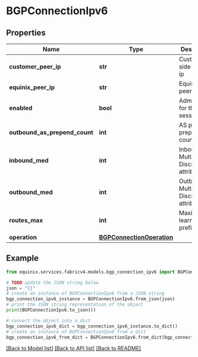 # BGPConnectionIpv6


## Properties

Name | Type | Description | Notes
------------ | ------------- | ------------- | -------------
**customer_peer_ip** | **str** | Customer side peering ip | 
**equinix_peer_ip** | **str** | Equinix side peering ip | [optional] 
**enabled** | **bool** | Admin status for the BGP session | 
**outbound_as_prepend_count** | **int** | AS path prepend count | [optional] 
**inbound_med** | **int** | Inbound Multi Exit Discriminator attribute | [optional] 
**outbound_med** | **int** | Outbound Multi Exit Discriminator attribute | [optional] 
**routes_max** | **int** | Maximum learnt prefixes limit | [optional] 
**operation** | [**BGPConnectionOperation**](BGPConnectionOperation.md) |  | [optional] 

## Example

```python
from equinix.services.fabricv4.models.bgp_connection_ipv6 import BGPConnectionIpv6

# TODO update the JSON string below
json = "{}"
# create an instance of BGPConnectionIpv6 from a JSON string
bgp_connection_ipv6_instance = BGPConnectionIpv6.from_json(json)
# print the JSON string representation of the object
print(BGPConnectionIpv6.to_json())

# convert the object into a dict
bgp_connection_ipv6_dict = bgp_connection_ipv6_instance.to_dict()
# create an instance of BGPConnectionIpv6 from a dict
bgp_connection_ipv6_from_dict = BGPConnectionIpv6.from_dict(bgp_connection_ipv6_dict)
```
[[Back to Model list]](../README.md#documentation-for-models) [[Back to API list]](../README.md#documentation-for-api-endpoints) [[Back to README]](../README.md)


